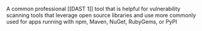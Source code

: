 A common professional [[DAST 1]] tool that is helpful for vulnerability scanning tools that leverage open source libraries and use more commonly used for apps running with npm, Maven, NuGet, RubyGems, or PyPI
